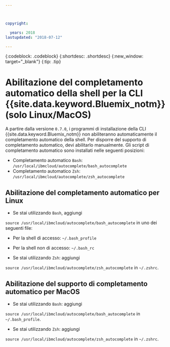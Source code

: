 ```yaml
---



copyright:

  years: 2018
lastupdated: "2018-07-12"

---
```


{:codeblock: .codeblock} 
{:shortdesc: .shortdesc}
{:new_window: target="_blank"}
{:tip: .tip}

# Abilitazione del completamento automatico della shell per la CLI {{site.data.keyword.Bluemix_notm}} (solo Linux/MacOS)

A partire dalla versione ` 0.7.0 `, i programmi di installazione della CLI {{site.data.keyword.Bluemix_notm}} non abiliteranno automaticamente il completamento automatico della shell. Per disporre del supporto di completamento automatico, devi abilitarlo manualmente. Gli script di completamento automatico sono installati nelle seguenti posizioni:

* Completamento automatico `Bash`: `/usr/local/ibmcloud/autocomplete/bash_autocomplete`
* Completamento automatico `Zsh`: `/usr/local/ibmcloud/autocomplete/zsh_autocomplete`

## Abilitazione del completamento automatico per Linux

* Se stai utilizzando `Bash`, aggiungi 

`source /usr/local/ibmcloud/autocomplete/bash_autocomplete` in uno dei seguenti file:

  * Per la shell di accesso: `~/.bash_profile`
  * Per la shell non di accesso: `~/.bash_rc`
  
* Se stai utilizzando `Zsh`: aggiungi 

`source /usr/local/ibmcloud/autocomplete/zsh_autocomplete` in `~/.zshrc`.

## Abilitazione del supporto di completamento automatico per MacOS

* Se stai utilizzando `Bash`: aggiungi 

`source /usr/local/ibmcloud/autocomplete/bash_autocomplete` in `~/.bash_profile`.
* Se stai utilizzando `Zsh`: aggiungi 

`source /usr/local/ibmcloud/autocomplete/zsh_autocomplete` in `~/.zshrc`.
